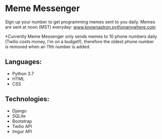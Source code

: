 # Meme Messenger

Sign up your number to get programming memes sent to you daily. Memes are sent at noon (MST) everyday:
www.knownastron.pythonanywhere.com

*Currently Meme Messenger only sends memes to 10 phone numbers daily (Twilio costs money, I'm on a budget!), therefore the oldest phone number is removed when an 11th number is added. 

## Languages:
- Python 3.7
- HTML
- CSS

## Technologies:
- Django
- SQLite
- Bootstrap
- Twilio API
- Imgur API
